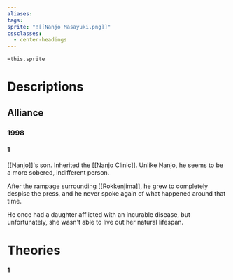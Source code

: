 ```yaml
---
aliases: 
tags: 
sprite: "![[Nanjo Masayuki.png]]"
cssclasses:
  - center-headings
---
```


`=this.sprite`
# Descriptions


## Alliance
### 1998
#### 1
[[Nanjo]]'s son. Inherited the [[Nanjo Clinic]].
Unlike Nanjo, he seems to be a more sobered, indifferent person.

After the rampage surrounding [[Rokkenjima]], he grew to completely despise the press, and he never spoke again of what happened around that time.

He once had a daughter afflicted with an incurable disease, but unfortunately, she wasn't able to live out her natural lifespan.

# Theories
#### 1